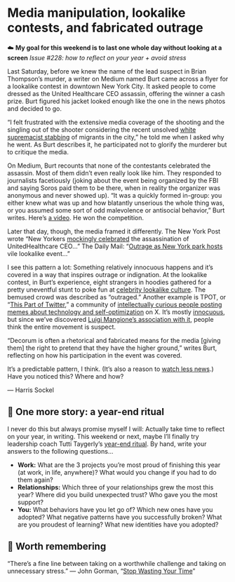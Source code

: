 # Media manipulation, lookalike contests, and fabricated outrage
☁️ **My goal for this weekend is to last one whole day without looking at a screen**
*Issue #228: how to reflect on your year + avoid stress*

Last Saturday, before we knew the name of the lead suspect in Brian Thompson’s murder, a writer on Medium named Burt came across a flyer for a lookalike contest in downtown New York City. It asked people to come dressed as the United Healthcare CEO assassin, offering the winner a cash prize. Burt figured his jacket looked enough like the one in the news photos and decided to go.

“I felt frustrated with the extensive media coverage of the shooting and the singling out of the shooter considering the recent unsolved [white supremacist stabbing]("https://www.amny.com/news/ny-pols-denounce-lower-manhattan-stabbing-racist/") of migrants in the city,” he told me when I asked why he went. As Burt describes it, he participated not to glorify the murderer but to critique the media.

On Medium, Burt recounts that none of the contestants celebrated the assassin. Most of them didn’t even really look like him. They responded to journalists facetiously (joking about the event being organized by the FBI and saying Soros paid them to be there, when in reality the organizer was anonymous and never showed up). “It was a quickly formed in-group: you either knew what was up and how blatantly unserious the whole thing was, or you assumed some sort of odd malevolence or antisocial behavior,” Burt writes. Here’s [a video]("https://www.youtube.com/watch?v=a5EYemhzgeA"). He won the competition.

Later that day, though, the media framed it differently. The New York Post wrote “New Yorkers [mockingly celebrated]("https://nypost.com/2024/12/07/us-news/new-yorkers-celebrate-assassination-of-unitedhealthcare-ceo-with-shooter-look-a-like-contest/") the assassination of UnitedHealthcare CEO…” The Daily Mail: “[Outrage as New York park hosts]("https://www.dailymail.co.uk/news/article-14169895/Outrage-New-York-park-hosts-vile-lookalike-event-UnitedHealthcare-CEO-Brian-Thompsons-murder.html") vile lookalike event…”

I see this pattern a lot: Something relatively innocuous happens and it’s covered in a way that inspires outrage or indignation. At the lookalike contest, in Burt’s experience, eight strangers in hoodies gathered for a pretty uneventful stunt to poke fun at [celebrity lookalike culture]("https://www.bbc.com/culture/article/20241203-doppelgangers-and-the-ancient-origins-of-the-lookalike-craze"). The bemused crowd was described as “outraged.” Another example is TPOT, or “[This Part of Twitter,]("https://knowyourmeme.com/memes/subcultures/tpot-postrat")” a community of [intellectually curious people posting memes about technology and self-optimization]("https://x.com/IterIntellectus/status/1738975572737347653?lang=ar") on X. It’s mostly [innocuous]("https://x.com/202accepted/status/1866785986899857784"), but since we’ve discovered [Luigi Mangione’s association with it]("https://www.independent.co.uk/news/world/americas/crime/luigi-mangione-manifesto-gray-tribe-twitter-brian-thompson-b2663246.html"), people think the entire movement is suspect.

“Decorum is often a rhetorical and fabricated means for the media \[giving them\] the right to pretend that they have the higher ground,” writes Burt, reflecting on how his participation in the event was covered.

It’s a predictable pattern, I think. (It’s also a reason to [watch less news]("https://ryanholiday.medium.com/the-case-for-watching-less-news-8020c88fd5f?sk=v2%2Febab8f48-fe63-40e8-873e-f2d370b2f777").) Have you noticed this? Where and how?

— Harris Sockel

## 💭 One more story: a year-end ritual
I never do this but always promise myself I will: Actually take time to reflect on your year, in writing. This weekend or next, maybe I’ll finally try leadership coach Tutti Taygerly’s [year-end ritual]("https://tuttitaygerly.medium.com/a-ritual-for-completing-the-year-8f280176af5e?sk=v2%2Ff0e64262-0668-4df8-b6e8-5ef4c72e93e3"). By hand, write your answers to the following questions…

- **Work:** What are the 3 projects you’re most proud of finishing this year (at work, in life, anywhere)? What would you change if you had to do them again?
- **Relationships:** Which three of your relationships grew the most this year? Where did you build unexpected trust? Who gave you the most support?
- **You:** What behaviors have you let go of? Which new ones have you adopted? What negative patterns have you successfully broken? What are you proudest of learning? What new identities have you adopted?

## 🤍 Worth remembering
“There’s a fine line between taking on a worthwhile challenge and taking on unnecessary stress.” — John Gorman, “[Stop Wasting Your Time]("https://johnfgorman.medium.com/stop-wasting-your-time-3ee28e1e5b92?sk=v2%2Fc6ce584d-4506-4fde-9229-e8f940a37078")”
